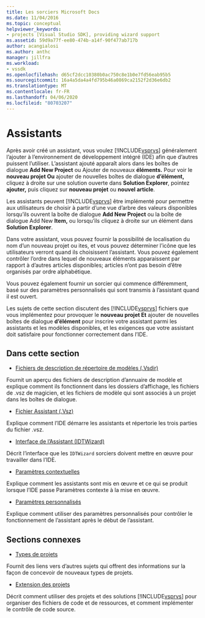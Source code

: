 ```yaml
---
title: Les sorciers Microsoft Docs
ms.date: 11/04/2016
ms.topic: conceptual
helpviewer_keywords:
- projects [Visual Studio SDK], providing wizard support
ms.assetid: 59d9a77f-ee80-474b-a14f-90f477ab717b
author: acangialosi
ms.author: anthc
manager: jillfra
ms.workload:
- vssdk
ms.openlocfilehash: d65cf2dcc10380b0ac750c8e1b0e7fd56eab95b5
ms.sourcegitcommit: 16a4a5da4a4fd795b46a0869ca2152f2d36e6db2
ms.translationtype: MT
ms.contentlocale: fr-FR
ms.lasthandoff: 04/06/2020
ms.locfileid: "80703207"
---
```

# <a name="wizards"></a>Assistants
Après avoir créé un assistant, vous voulez [!INCLUDE[vsprvs](../../code-quality/includes/vsprvs_md.md)] généralement l’ajouter à l’environnement de développement intégré (IDE) afin que d’autres puissent l’utiliser. L’assistant ajouté apparaît alors dans les boîtes de dialogue **Add New Project** ou Ajouter de nouveaux **éléments.** Pour voir le **nouveau projet Ou** ajouter de nouvelles boîtes de dialogue **d’élément,** cliquez à droite sur une solution ouverte dans **Solution Explorer**, pointez **ajouter,** puis cliquez sur **nouveau projet** ou **nouvel article**.

 Les assistants peuvent [!INCLUDE[vsprvs](../../code-quality/includes/vsprvs_md.md)] être implémenté pour permettre aux utilisateurs de choisir à partir d’une vue d’arbre des valeurs disponibles lorsqu’ils ouvrent la boîte de dialogue **Add New Project** ou la boîte de dialogue Add New **Item,** ou lorsqu’ils cliquez à droite sur un élément dans **Solution Explorer**.

 Dans votre assistant, vous pouvez fournir la possibilité de localisation du nom d’un nouveau projet ou ites, et vous pouvez déterminer l’icône que les utilisateurs verront quand ils choisissent l’assistant. Vous pouvez également contrôler l’ordre dans lequel de nouveaux éléments apparaissent par rapport à d’autres articles disponibles; articles n’ont pas besoin d’être organisés par ordre alphabétique.

 Vous pouvez également fournir un sorcier qui commence différemment, basé sur des paramètres personnalisés qui sont transmis à l’assistant quand il est ouvert.

 Les sujets de cette section discutent des [!INCLUDE[vsprvs](../../code-quality/includes/vsprvs_md.md)] fichiers que vous implémentez pour provoquer le **nouveau projet Et** ajouter de nouvelles boîtes de dialogue **d’élément** pour inscrire votre assistant parmi les assistants et les modèles disponibles, et les exigences que votre assistant doit satisfaire pour fonctionner correctement dans l’IDE.

## <a name="in-this-section"></a>Dans cette section
- [Fichiers de description de répertoire de modèles (.Vsdir)](../../extensibility/internals/template-directory-description-dot-vsdir-files.md)

 Fournit un aperçu des fichiers de description d’annuaire de modèle et explique comment ils fonctionnent dans les dossiers d’affichage, les fichiers de .vsz de magicien, et les fichiers de modèle qui sont associés à un projet dans les boîtes de dialogue.

- [Fichier Assistant (.Vsz)](../../extensibility/internals/wizard-dot-vsz-file.md)

 Explique comment l’IDE démarre les assistants et répertorie les trois parties du fichier .vsz.

- [Interface de l’Assistant (IDTWizard)](../../extensibility/internals/wizard-interface-idtwizard.md)

 Décrit l’interface que les `IDTWizard` sorciers doivent mettre en œuvre pour travailler dans l’IDE.

- [Paramètres contextuelles](../../extensibility/internals/context-parameters.md)

 Explique comment les assistants sont mis en œuvre et ce qui se produit lorsque l’IDE passe Paramètres contexte à la mise en œuvre.

- [Paramètres personnalisés](../../extensibility/internals/custom-parameters.md)

 Explique comment utiliser des paramètres personnalisés pour contrôler le fonctionnement de l’assistant après le début de l’assistant.

## <a name="related-sections"></a>Sections connexes
- [Types de projets](../../extensibility/internals/project-types.md)

 Fournit des liens vers d’autres sujets qui offrent des informations sur la façon de concevoir de nouveaux types de projets.

- [Extension des projets](../../extensibility/extending-projects.md)

 Décrit comment utiliser des projets et des solutions [!INCLUDE[vsprvs](../../code-quality/includes/vsprvs_md.md)] pour organiser des fichiers de code et de ressources, et comment implémenter le contrôle de code source.
